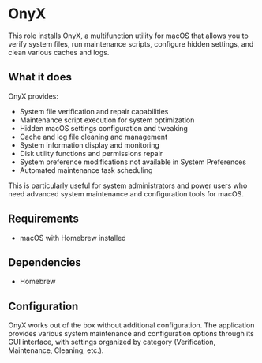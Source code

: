 # OnyX

This role installs OnyX, a multifunction utility for macOS that allows you to verify system files, run maintenance scripts, configure hidden settings, and clean various caches and logs.

## What it does

OnyX provides:
- System file verification and repair capabilities
- Maintenance script execution for system optimization
- Hidden macOS settings configuration and tweaking
- Cache and log file cleaning and management
- System information display and monitoring
- Disk utility functions and permissions repair
- System preference modifications not available in System Preferences
- Automated maintenance task scheduling

This is particularly useful for system administrators and power users who need advanced system maintenance and configuration tools for macOS.

## Requirements

- macOS with Homebrew installed

## Dependencies

- Homebrew

## Configuration

OnyX works out of the box without additional configuration. The application provides various system maintenance and configuration options through its GUI interface, with settings organized by category (Verification, Maintenance, Cleaning, etc.).
